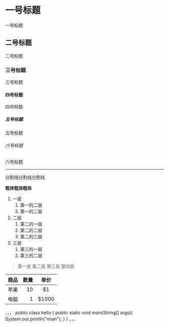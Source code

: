 # 一号标题

一号标题

## 二号标题

二号标题

### 三号标题

三号标题

#### 四号标题

四号标题

##### 五号标题

五号标题

###### 六号标题

六号标题


---
分割线分割线分割线

**粗体粗体粗体**

1. 一层
    1. 第一的二层
    2. 第一的二层
2. 二层
    1. 第二的一层
    2. 第二的二层
    3. 第二的三层
3. 三层
    1. 第三的一层
    2. 第三的二层

> 第一层
第二层
第三层
> 第四层

|商品|数量|单价|
|---|---:|:---:|
|苹果|10|\$1|
|电脑|1|\$1000|

、、、
    public class hello {
	    public static void main(String[] args){
		    System.out.println("mian");
	    }
    }
、、、
